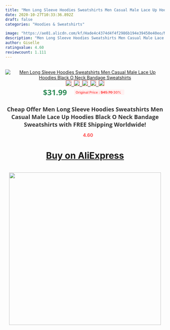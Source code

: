 ```yaml
---
title: "Men Long Sleeve Hoodies Sweatshirts Men Casual Male Lace Up Hoodies Black O Neck Bandage Sweatshirts"
date: 2020-10-27T10:33:36.892Z
draft: false
categories: "Hoodies & Sweatshirts"

image: "https://ae01.alicdn.com/kf/Hade4c4374d4f4f2986b194e39450e40eo/Men-Long-Sleeve-Hoodies-Sweatshirts-Men-Casual-Male-Lace-Up-Hoodies-Black-O-Neck-Bandage-Sweatshirts.png_220x220.png"
description: "Men Long Sleeve Hoodies Sweatshirts Men Casual Male Lace Up Hoodies Black O Neck Bandage Sweatshirts"
author: Giselle
ratingvalue: 4.60
reviewcount: 1.111
---
```

<br>
<div style="text-align: center;">
<a href="https://s.click.aliexpress.com/e/_A2OZEd" target="_blank" rel="nofollow noopener noreferrer"><img alt="Men Long Sleeve Hoodies Sweatshirts Men Casual Male Lace Up Hoodies Black O Neck Bandage Sweatshirts" class="magnifier-image" src="https://ae01.alicdn.com/kf/Hade4c4374d4f4f2986b194e39450e40eo/Men-Long-Sleeve-Hoodies-Sweatshirts-Men-Casual-Male-Lace-Up-Hoodies-Black-O-Neck-Bandage-Sweatshirts.png_220x220.png_640x640.jpg">
<br>
<img style="border:1px solid salmon" src="https://ae01.alicdn.com/kf/Hade4c4374d4f4f2986b194e39450e40eo/Men-Long-Sleeve-Hoodies-Sweatshirts-Men-Casual-Male-Lace-Up-Hoodies-Black-O-Neck-Bandage-Sweatshirts.png_120x120.jpg">&nbsp;&nbsp;<img style="border:1px solid salmon" src="https://ae01.alicdn.com/kf/H10143c0b08f74578adea569f40b50d94m/Men-Long-Sleeve-Hoodies-Sweatshirts-Men-Casual-Male-Lace-Up-Hoodies-Black-O-Neck-Bandage-Sweatshirts.jpg_120x120.jpg">&nbsp;&nbsp;<img style="border:1px solid salmon" src="https://ae01.alicdn.com/kf/H93cf902948924195aea6d229739e76eaJ/Men-Long-Sleeve-Hoodies-Sweatshirts-Men-Casual-Male-Lace-Up-Hoodies-Black-O-Neck-Bandage-Sweatshirts.jpg_120x120.jpg">&nbsp;&nbsp;<img style="border:1px solid salmon" src="https://ae01.alicdn.com/kf/H9f9d0688c4bb40cdad2f6a907cda9665P/Men-Long-Sleeve-Hoodies-Sweatshirts-Men-Casual-Male-Lace-Up-Hoodies-Black-O-Neck-Bandage-Sweatshirts.jpg_120x120.jpg">&nbsp;&nbsp;<img style="border:1px solid salmon" src="https://ae01.alicdn.com/kf/H82a88a4723b641d5b754723e94ee2c010/Men-Long-Sleeve-Hoodies-Sweatshirts-Men-Casual-Male-Lace-Up-Hoodies-Black-O-Neck-Bandage-Sweatshirts.jpg_120x120.jpg"></a></div><br0>
<div style="text-align: center;"><span style="background-color: white; border: 0px; box-sizing: border-box; color: seagreen; display: inline-block; font-family: &quot;open sans&quot; , &quot;arial&quot; , &quot;helvetica&quot; , sans-serif , &quot;heiti&quot;; font-size: 24px; font-stretch: inherit; font-weight: 700; line-height: inherit; margin: 0px 10px 0px 0px; padding: 0px; vertical-align: middle;">$31.99 </span>
<span style="background: rgb(255 , 241 , 241); border-radius: 3px; border: 0px; box-sizing: border-box; color: #ff4747; display: inline-block; font-family: inherit; font-size: 12px; font-stretch: inherit; font-style: inherit; font-variant: inherit; font-weight: 600; line-height: inherit; margin: 0px; padding: 2px 5px; transform: scale(0.9); vertical-align: middle;">Original Price : <b style="text-decoration: line-through;">$45.70 </b> 30%&nbsp;&nbsp;</span></div>
<h1 style="color: #333333; display: inline-block; font-family: &quot;open sans&quot; , &quot;arial&quot; , &quot;helvetica&quot; , sans-serif , &quot;heiti&quot;; font-size: 18px; font-stretch: inherit; font-weight: 700; text-align: center;">Cheap Offer Men Long Sleeve Hoodies Sweatshirts Men Casual Male Lace Up Hoodies Black O Neck Bandage Sweatshirts with FREE Shipping Worldwide!</h1>
<div style="color: #ff4747; text-align: center;">
<img src="https://4.bp.blogspot.com/-M0ZcTcb-5uY/XleCXlxnR4I/AAAAAAAAAEc/OrjgMkXV1oMQFaCRZj5HQwOCBcu3w1FegCPcBGAYYCw/s1600/star.png" style="height: 15px;">&nbsp;<b>4.60</b></div>
<div class="button_cont" align="center"><a class="buynow_a" href="https://s.click.aliexpress.com/e/_A2OZEd" target="_blank" rel="nofollow noopener noreferrer"><H1>Buy on AliExpress</H1></a></div><br>
<div class="separator" style="clear: both; text-align: center;">
<img src="https://lh3.googleusercontent.com/-pTy5HemUv9M/XlePHvY0dAI/AAAAAAAAAE4/0nX5iRUoIWY8eMW9Dpxeirr157OZliDIgCLcBGAsYHQ/s1600/badge.gif" width="480">
</div>
